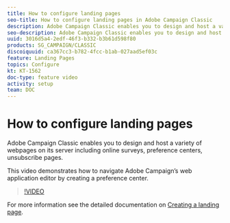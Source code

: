 ```yaml
---
title: How to configure landing pages
seo-title: How to configure landing pages in Adobe Campaign Classic
description: Adobe Campaign Classic enables you to design and host a variety of webpages on its server including online surveys, preference centers, unsubscribe pages. This video demonstrates how to navigate Adobe Campaign’s web application editor by creating a preference center.
seo-description: Adobe Campaign Classic enables you to design and host a variety of webpages on its server including online surveys, preference centers, unsubscribe pages. This video demonstrates how to navigate Adobe Campaign’s web application editor by creating a preference center.
uuid: 3016d5a4-2edf-46f3-b332-b3b61d598f80
products: SG_CAMPAIGN/CLASSIC
discoiquuid: ca367cc3-b782-4fcc-b1ab-027aad5ef03c
feature: Landing Pages
topics: Configure
kt: KT-1562
doc-type: feature video
activity: setup
team: DOC
---
```


# How to configure landing pages

Adobe Campaign Classic enables you to design and host a variety of webpages on its server including online surveys, preference centers, unsubscribe pages. 

This video demonstrates how to navigate Adobe Campaign’s web application editor by creating a preference center.

>[!VIDEO](https://video.tv.adobe.com/v/25041?quality=12)

For more information see the detailed documentation on [Creating a landing page](https://docs.campaign.adobe.com/doc/AC/en/WEB_Editing_HTML_content_Creating_a_landing_page.html).
